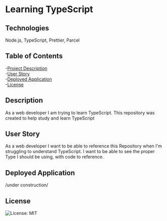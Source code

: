 # Learning TypeScript

## Technologies

Node.js, TypeScript, Prettier, Parcel

## Table of Contents

-[Project Description](#description)  
-[User Story](#user-story)  
-[Deployed Application](#deployed-application)  
-[License](#license)

## Description

As a web developer I am trying to learn TypeScript. This repository was created to help study and learn TypeScript

## User Story

As a web developer I want to be able to reference this Repository when I'm struggling to understand TypeScript. I want to be able to see the proper Type I should be using, with code to reference.

## Deployed Application

/under construction/

## License

![License: MIT](https://img.shields.io/badge/License-MIT-yellow.svg)
